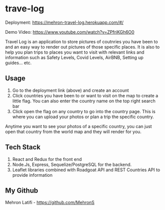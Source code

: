 # trave-log

Deployment: https://mehron-travel-log.herokuapp.com/#/

Demo Video: https://www.youtube.com/watch?v=ZPfriKGh6O0


Travel Log is an application to store pictures of coutnries you have been to and an easy way to render out pictures of those specific places. It is also to help you plan trips to places you want to visit with relevant links and information such as Safety Levels, Covid Levels, AirBNB, Setting up guides... etc. 

## Usage

1. Go to the deployment link (above) and create an account
2. Click countries you have been to or want to visit on the map to create a little flag. You can also enter the country name on the top right search bar
3. Click open the flag on any country to go into the country page. This is where you can upload your photos or plan a trip the specific country.

Anytime you want to see your photos of a specific country, you can just open that country from the world map and they will render for you. 

## Tech Stack

1. React and Redux for the front end
2. Node.Js, Express, Sequelize/PostgreSQL for the backend. 
3. Leaflet libraries combined with Roadgoat API and REST Countries API to provide information

## My Github
Mehron Latifi - https://github.com/MehronS


